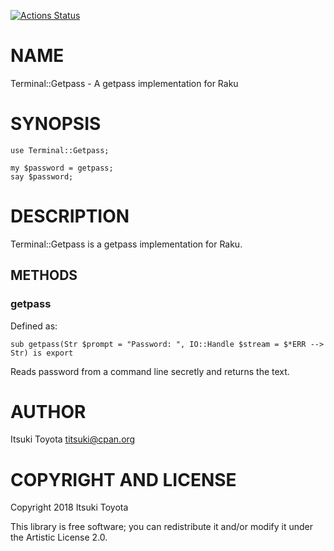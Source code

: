[![Actions Status](https://github.com/titsuki/raku-Terminal-Getpass/workflows/test/badge.svg)](https://github.com/titsuki/raku-Terminal-Getpass/actions)

NAME
====

Terminal::Getpass - A getpass implementation for Raku

SYNOPSIS
========

    use Terminal::Getpass;

    my $password = getpass;
    say $password;

DESCRIPTION
===========

Terminal::Getpass is a getpass implementation for Raku.

METHODS
-------

### getpass

Defined as:

    sub getpass(Str $prompt = "Password: ", IO::Handle $stream = $*ERR --> Str) is export

Reads password from a command line secretly and returns the text.

AUTHOR
======

Itsuki Toyota <titsuki@cpan.org>

COPYRIGHT AND LICENSE
=====================

Copyright 2018 Itsuki Toyota

This library is free software; you can redistribute it and/or modify it under the Artistic License 2.0.

